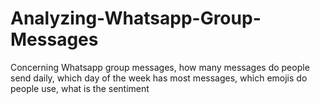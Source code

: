 # Analyzing-Whatsapp-Group-Messages
Concerning Whatsapp group messages, how many messages do people send daily, which day of the week has most messages, which emojis do people use, what is the sentiment
